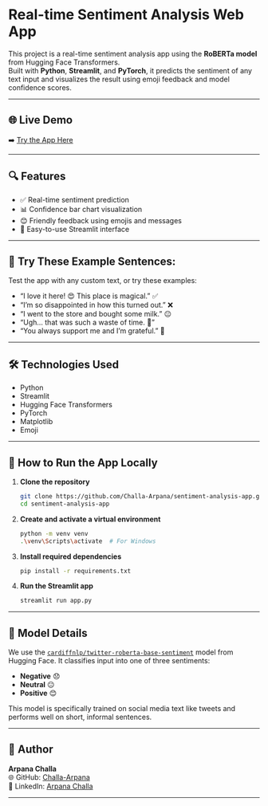 # Real-time Sentiment Analysis Web App

This project is a real-time sentiment analysis app using the **RoBERTa model** from Hugging Face Transformers.  
Built with **Python**, **Streamlit**, and **PyTorch**, it predicts the sentiment of any text input and visualizes the result using emoji feedback and model confidence scores.

---

## 🌐 Live Demo
➡️ [Try the App Here](https://challa-sentiment-analyzer.streamlit.app/) 

---

## 🔍 Features

- ✅ Real-time sentiment prediction  
- 📊 Confidence bar chart visualization  
- 😊 Friendly feedback using emojis and messages  
- 💬 Easy-to-use Streamlit interface  

---

## 🧪 Try These Example Sentences:

Test the app with any custom text, or try these examples:

- “I love it here! 😍 This place is magical.” ✅  
- “I’m so disappointed in how this turned out.” ❌  
- “I went to the store and bought some milk.” 😐  
- “Ugh... that was such a waste of time. 😤”  
- “You always support me and I’m grateful.” 🙏

---

## 🛠 Technologies Used

- Python  
- Streamlit  
- Hugging Face Transformers  
- PyTorch  
- Matplotlib  
- Emoji  

---

## 🚀 How to Run the App Locally

1. **Clone the repository**
   ```bash
   git clone https://github.com/Challa-Arpana/sentiment-analysis-app.git
   cd sentiment-analysis-app
   ```

2. **Create and activate a virtual environment**
   ```bash
   python -m venv venv
   .\venv\Scripts\activate  # For Windows
   ```

3. **Install required dependencies**
   ```bash
   pip install -r requirements.txt
   ```

4. **Run the Streamlit app**
   ```bash
   streamlit run app.py
   ```

---

## 🤖 Model Details

We use the [`cardiffnlp/twitter-roberta-base-sentiment`](https://huggingface.co/cardiffnlp/twitter-roberta-base-sentiment) model from Hugging Face. It classifies input into one of three sentiments:

- **Negative** 😞  
- **Neutral** 😐  
- **Positive** 😊  

This model is specifically trained on social media text like tweets and performs well on short, informal sentences.

---

## 👤 Author

**Arpana Challa**  
🌐 GitHub: [Challa-Arpana](https://github.com/Challa-Arpana)  
🔗 LinkedIn: [Arpana Challa](https://www.linkedin.com/in/arpana-challa-6626a9196)

---
